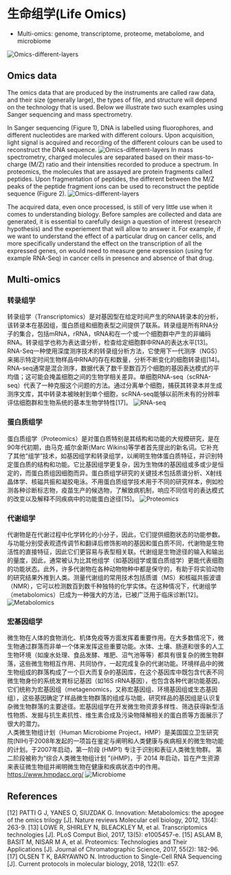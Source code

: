 # 生命组学(Life Omics) 

* Multi-omics: genome, transcriptome, proteome, metabolome, and microbiome

![Omics-different-layers](http://www.ligene.cn/images/Omics_differentLayers.gif)

## Omics data
The omics data that are produced by the instruments are called raw data, and their size (generally large), the types of file, and structure will depend on the technology that is used. Below we illustrate two such examples using Sanger sequencing and mass spectrometry.

In Sanger sequencing (Figure 1), DNA is labelled using fluorophores, and different nucleotides are marked with different colours. Upon acquisition, light signal is acquired and recording of the different colours can be used to reconstruct the DNA sequence.
![Omics-different-layers](http://www.ligene.cn/images/book/sanger-sequencing.jpg)
In mass spectrometry, charged molecules are separated based on their mass-to-charge (M/Z) ratio and their intensities recorded to produce a spectrum. In proteomics, the molecules that are assayed are protein fragments called peptides. Upon fragmentation of peptides, the different between the M/Z peaks of the peptide fragment ions can be used to reconstruct the peptide sequence (Figure 2).
![Omics-different-layers](http://www.ligene.cn/images/book/de-novo-pep-sequencing.jpg)

The acquired data, even once processed, is still of very little use when it comes to understanding biology. Before samples are collected and data are generated, it is essential to carefully design a question of interest (research hypothesis) and the experiement that will allow to answer it. For example, if we want to understand the effect of a particular drug on cancer cells, and more specifically understand the effect on the transcription of all the expressed genes, on would need to measure gene expression (using for example RNA-Seq) in cancer cells in presence and absence of that drug.

## Multi-omics
### 转录组学
转录组学（Transcriptomics）是对基因型在给定时间产生的RNA转录本的分析，该转录本在基因组，蛋白质组和细胞表型之间提供了联系。转录组是所有RNA分子的集合，包括mRNA，rRNA，tRNA和在一个或一个细胞群中产生的非编码RNA。转录组学也称为表达谱分析，检查给定细胞群中RNA的表达水平[13]。RNA-Seq一种使用深度测序技术的转录组分析方法，它使用下一代测序（NGS）来揭示特定时间生物样品中RNA的存在和数量，分析不断变化的细胞转录组[14]。
RNA-seq通常是混合测序，数据代表了数千至数百万个细胞的基因表达模式的平均值；这可能会掩盖细胞之间的生物学相关差异。单细胞RNA-seq（scRNA-seq）代表了一种克服这个问题的方法。通过分离单个细胞，捕获其转录本并生成测序文库，其中转录本被映射到单个细胞，scRNA-seq能够以前所未有的分辨率评估细胞群和生物系统的基本生物学特性[17]。
![RNA-seq](http://www.ligene.cn/images/book/scRNA-seq.png)


### 蛋白质组学
蛋白质组学（Proteomics）是对蛋白质特别是其结构和功能的大规模研究，是在90年代初期，由马克·威尔金斯(Marc Wikins)等学者首先提出的新名词。它补充了其他“组学”技术，如基因组学和转录组学，以阐明生物体蛋白质特征，并识别特定蛋白质的结构和功能。它比基因组学更复杂，因为生物体的基因组或多或少是恒定的，而蛋白质组因细胞而异。蛋白质组学研究的关键技术包括质谱分析、X射线晶体学、核磁共振和凝胶电泳。不用蛋白质组学技术用于不同的研究样本，例如检测各种诊断标志物，疫苗生产的候选物，了解致病机制，响应不同信号的表达模式的改变以及解释不同疾病中的功能蛋白途径[15]。
![Proteomics](http://www.ligene.cn/images/book/proteomics.png)

### 代谢组学
代谢物是在代谢过程中化学转化的小分子，因此，它们提供细胞状态的功能参数。与功能分别受表观遗传调节和翻译后修饰影响的基因和蛋白质不同，代谢物是生物活性的直接特征，因此它们更容易与表型相关联。代谢组是生物途径的输入和输出的量度，因此，通常被认为比其他组学（如基因组学或蛋白质组学）更能代表细胞的功能状态。此外，许多代谢物在各种动物物种中都是保守的，有助于将实验动物的研究结果外推到人类。测量代谢组的常用技术包括质谱（MS）和核磁共振波谱（NMR），它可以检测数百到数千种独特的化学实体。在这种情况下，代谢组学（metabolomics）已成为一种强大的方法，已被广泛用于临床诊断[12]。
![Metabolomics](http://www.ligene.cn/images/book/metabolomics.jpg)

### 宏基因组学
微生物在人体的食物消化、机体免疫等方面发挥着重要作用。在大多数情况下，微生物通过群落而非单一个体来发挥这些重要功能。水体、土壤、肠道和很多的人工生物环境（如废水处理、食品发酵、堆肥、沼气池等等）都具有很复杂的微生物群落，这些微生物相互作用、共同协作，一起完成复杂的代谢功能。环境样品中的微生物组成的群落构成了一个巨大而复杂的基因库，在这个基因库中既包含代表不同微生物身份的系统发育标记基因（如16S rRNA基因），也包含各种代谢功能基因，它们统称为宏基因组（metagenomics，又称宏基因组、环境基因组或生态基因组），这些基因确定了样品微生物群落的组成与功能，研究样品的基因组是认识复杂微生物群落的主要途径。宏基因组学在开发微生物资源多样性、筛选获得新型活性物质、发掘与抗生素抗性、维生素合成及污染物降解相关的蛋白质等方面展示了很大的潜力。  
人类微生物组计划（Human Microbiome Project，HMP）是美国国立卫生研究院(NIH)于2008年发起的一项旨在鉴定与阐明和人类健康与疾病相关的微生物功能的计划。于2007年启动，第一阶段 (HMP1) 专注于识别和表征人类微生物群。 第二阶段被称为“综合人类微生物组计划 ”(iHMP)，于 2014 年启动，旨在产生资源来表征微生物组并阐明微生物在健康和疾病状态中的作用。https://www.hmpdacc.org/
![Microbiome](http://www.ligene.cn/images/book/HMP.png)

## References
[12] PATTI G J, YANES O, SIUZDAK G. Innovation: Metabolomics: the apogee of the omics trilogy [J]. Nature reviews Molecular cell biology, 2012, 13(4): 263-9.
[13] LOWE R, SHIRLEY N, BLEACKLEY M, et al. Transcriptomics technologies [J]. PLoS Comput Biol, 2017, 13(5): e1005457-e.
[15] ASLAM B, BASIT M, NISAR M A, et al. Proteomics: Technologies and Their Applications [J]. Journal of Chromatographic Science, 2017, 55(2): 182-96.
[17] OLSEN T K, BARYAWNO N. Introduction to Single-Cell RNA Sequencing [J]. Current protocols in molecular biology, 2018, 122(1): e57.


